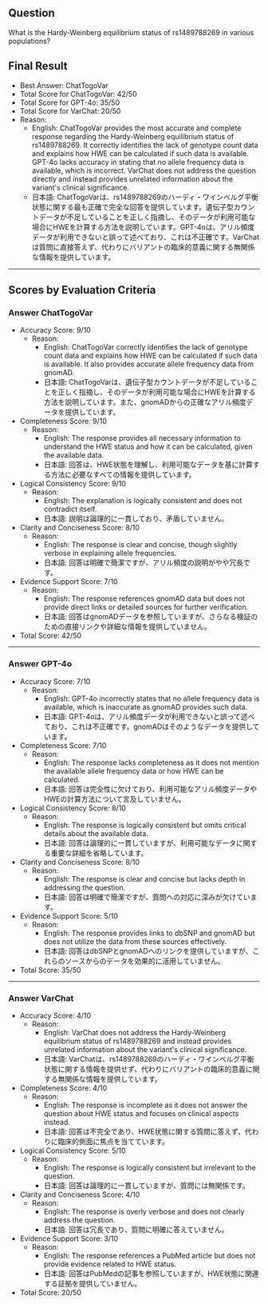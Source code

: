 ## Question

What is the Hardy-Weinberg equilibrium status of rs1489788269 in various populations?

## Final Result

- Best Answer: ChatTogoVar
- Total Score for ChatTogoVar: 42/50
- Total Score for GPT-4o: 35/50
- Total Score for VarChat: 20/50
- Reason:
  - English: ChatTogoVar provides the most accurate and complete response regarding the Hardy-Weinberg equilibrium status of rs1489788269. It correctly identifies the lack of genotype count data and explains how HWE can be calculated if such data is available. GPT-4o lacks accuracy in stating that no allele frequency data is available, which is incorrect. VarChat does not address the question directly and instead provides unrelated information about the variant's clinical significance.
  - 日本語: ChatTogoVarは、rs1489788269のハーディ・ワインベルグ平衡状態に関する最も正確で完全な回答を提供しています。遺伝子型カウントデータが不足していることを正しく指摘し、そのデータが利用可能な場合にHWEを計算する方法を説明しています。GPT-4oは、アリル頻度データが利用できないと誤って述べており、これは不正確です。VarChatは質問に直接答えず、代わりにバリアントの臨床的意義に関する無関係な情報を提供しています。

---

## Scores by Evaluation Criteria

### Answer ChatTogoVar
- Accuracy Score: 9/10
  - Reason: 
    - English: ChatTogoVar correctly identifies the lack of genotype count data and explains how HWE can be calculated if such data is available. It also provides accurate allele frequency data from gnomAD.
    - 日本語: ChatTogoVarは、遺伝子型カウントデータが不足していることを正しく指摘し、そのデータが利用可能な場合にHWEを計算する方法を説明しています。また、gnomADからの正確なアリル頻度データを提供しています。
- Completeness Score: 9/10
  - Reason: 
    - English: The response provides all necessary information to understand the HWE status and how it can be calculated, given the available data.
    - 日本語: 回答は、HWE状態を理解し、利用可能なデータを基に計算する方法に必要なすべての情報を提供しています。
- Logical Consistency Score: 9/10
  - Reason: 
    - English: The explanation is logically consistent and does not contradict itself.
    - 日本語: 説明は論理的に一貫しており、矛盾していません。
- Clarity and Conciseness Score: 8/10
  - Reason: 
    - English: The response is clear and concise, though slightly verbose in explaining allele frequencies.
    - 日本語: 回答は明確で簡潔ですが、アリル頻度の説明がやや冗長です。
- Evidence Support Score: 7/10
  - Reason: 
    - English: The response references gnomAD data but does not provide direct links or detailed sources for further verification.
    - 日本語: 回答はgnomADデータを参照していますが、さらなる検証のための直接リンクや詳細な情報を提供していません。
- Total Score: 42/50

---

### Answer GPT-4o
- Accuracy Score: 7/10
  - Reason: 
    - English: GPT-4o incorrectly states that no allele frequency data is available, which is inaccurate as gnomAD provides such data.
    - 日本語: GPT-4oは、アリル頻度データが利用できないと誤って述べており、これは不正確です。gnomADはそのようなデータを提供しています。
- Completeness Score: 7/10
  - Reason: 
    - English: The response lacks completeness as it does not mention the available allele frequency data or how HWE can be calculated.
    - 日本語: 回答は完全性に欠けており、利用可能なアリル頻度データやHWEの計算方法について言及していません。
- Logical Consistency Score: 8/10
  - Reason: 
    - English: The response is logically consistent but omits critical details about the available data.
    - 日本語: 回答は論理的に一貫していますが、利用可能なデータに関する重要な詳細を省略しています。
- Clarity and Conciseness Score: 8/10
  - Reason: 
    - English: The response is clear and concise but lacks depth in addressing the question.
    - 日本語: 回答は明確で簡潔ですが、質問への対応に深みが欠けています。
- Evidence Support Score: 5/10
  - Reason: 
    - English: The response provides links to dbSNP and gnomAD but does not utilize the data from these sources effectively.
    - 日本語: 回答はdbSNPとgnomADへのリンクを提供していますが、これらのソースからのデータを効果的に活用していません。
- Total Score: 35/50

---

### Answer VarChat
- Accuracy Score: 4/10
  - Reason: 
    - English: VarChat does not address the Hardy-Weinberg equilibrium status of rs1489788269 and instead provides unrelated information about the variant's clinical significance.
    - 日本語: VarChatは、rs1489788269のハーディ・ワインベルグ平衡状態に関する情報を提供せず、代わりにバリアントの臨床的意義に関する無関係な情報を提供しています。
- Completeness Score: 4/10
  - Reason: 
    - English: The response is incomplete as it does not answer the question about HWE status and focuses on clinical aspects instead.
    - 日本語: 回答は不完全であり、HWE状態に関する質問に答えず、代わりに臨床的側面に焦点を当てています。
- Logical Consistency Score: 5/10
  - Reason: 
    - English: The response is logically consistent but irrelevant to the question.
    - 日本語: 回答は論理的に一貫していますが、質問には無関係です。
- Clarity and Conciseness Score: 4/10
  - Reason: 
    - English: The response is overly verbose and does not clearly address the question.
    - 日本語: 回答は冗長であり、質問に明確に答えていません。
- Evidence Support Score: 3/10
  - Reason: 
    - English: The response references a PubMed article but does not provide evidence related to HWE status.
    - 日本語: 回答はPubMedの記事を参照していますが、HWE状態に関連する証拠を提供していません。
- Total Score: 20/50